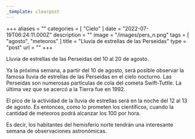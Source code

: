 ```yaml
---
_template: clearpost
---
```



+++
aliases = ""
categories = [ "Cielo" ]
date = "2022-07-19T06:24:11.000Z"
description = ""
image = "/images/pers_n.png"
tags = [ "agosto", "meteoros" ]
title = "Lluvia de estrellas de las Perseidas"
type = "post"
url = ""
+++


Lluvia de estrellas de las Perseidas del 10 al 20 de agosto.  
  
Ya la próxima semana, a partir del 10 de agosto, será posible observar la famosa lluvia de estrellas de las Perseidas en el cielo nocturno. Las Perseidas son numerosas partículas de cola del cometa Swift-Tuttle. La última vez que se acercó a la Tierra fue en 1992.  
  
El pico de la actividad de la lluvia de estrellas será en la noche del 12 al 13 de agosto. Es entonces, como lo prometen los científicos, cuando la cantidad de meteoros podrá alcanzar los 100 por hora.  
  
Es decir, los habitantes del hemisferio norte tendrán una interesante semana de observaciones astronómicas.

